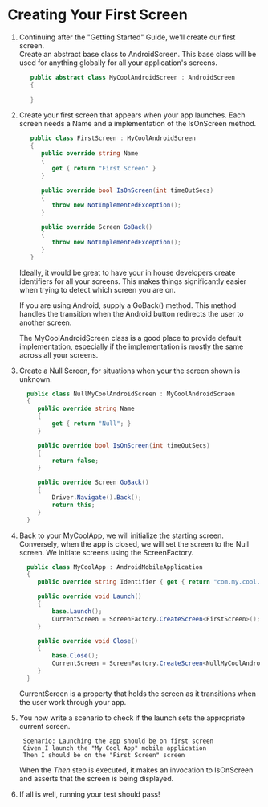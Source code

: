 # Creating Your First Screen

1. Continuing after the "Getting Started" Guide, we'll create our first screen.  
   Create an abstract base class to AndroidScreen.  This base class will be used for anything globally for all your application's screens.  
   ```csharp
      public abstract class MyCoolAndroidScreen : AndroidScreen 
      { 
       
      }
   ```
2. Create your first screen that appears when your app launches.  Each screen needs a Name and a implementation of the IsOnScreen method.  
   ```csharp
      public class FirstScreen : MyCoolAndroidScreen 
      {
         public override string Name
         {
            get { return "First Screen" }
         }

         public override bool IsOnScreen(int timeOutSecs)  
         {
            throw new NotImplementedException();
         }

         public override Screen GoBack()
         {
            throw new NotImplementedException();
         }
      }
   ```
   Ideally, it would be great to have your in house developers create identifiers for all your screens.  This makes things significantly easier when trying to detect which screen you are on.
    
   If you are using Android, supply a GoBack() method.  This method handles the transition when the Android button redirects the user to another screen.  

   The MyCoolAndroidScreen class is a good place to provide default implementation, especially if the implementation is mostly the same across all your screens.
3. Create a Null Screen, for situations when your the screen shown is unknown.   
   ```csharp
     public class NullMyCoolAndroidScreen : MyCoolAndroidScreen
     {
        public override string Name
        {
            get { return "Null"; }
        }

        public override bool IsOnScreen(int timeOutSecs)
        {
            return false;
        }

        public override Screen GoBack()
        {
            Driver.Navigate().Back();            
            return this;
        }
     } 
   ```
4. Back to your MyCoolApp, we will initialize the starting screen.  Conversely, when the app is closed, we will set the screen to the Null screen.  We initiate screens using the ScreenFactory.
   ```csharp 
     public class MyCoolApp : AndroidMobileApplication
     {
        public override string Identifier { get { return "com.my.cool.app"; }}

        public override void Launch()
        {
            base.Launch();
            CurrentScreen = ScreenFactory.CreateScreen<FirstScreen>();
        }

        public override void Close()
        {
            base.Close();
            CurrentScreen = ScreenFactory.CreateScreen<NullMyCoolAndroidScreen>();
        }
     }
   ```
   CurrentScreen is a property that holds the screen as it transitions when the user work through your app.  
5. You now write a scenario to check if the launch sets the appropriate current screen.
   ```gherkin
    Scenario: Launching the app should be on first screen
    Given I launch the "My Cool App" mobile application
    Then I should be on the "First Screen" screen
   ```
   When the *Then* step is executed, it makes an invocation to IsOnScreen and asserts that the screen is being displayed.

6. If all is well, running your test should pass!  

